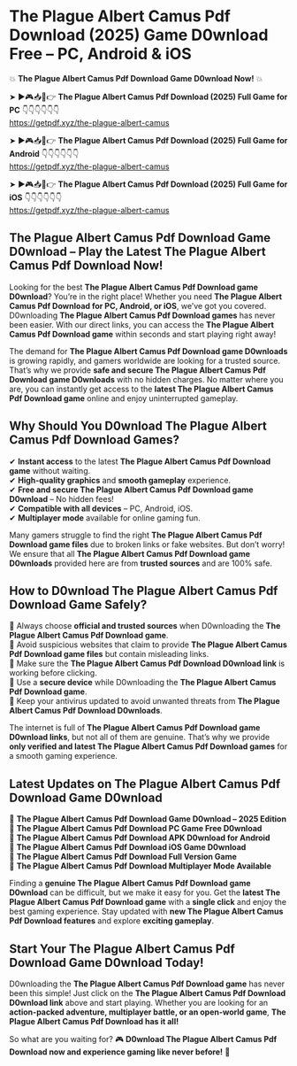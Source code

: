 # The Plague Albert Camus Pdf Download (2025) Game D0wnload Free – PC, Android & iOS

💥 **The Plague Albert Camus Pdf Download Game D0wnload Now!** 💥  

➤ ►🎮📥📱👉 **The Plague Albert Camus Pdf Download (2025) Full Game for PC** 👇👇👇👇👇👇  
https://getpdf.xyz/the-plague-albert-camus  

➤ ►🎮📥📱👉 **The Plague Albert Camus Pdf Download (2025) Full Game for Android** 👇👇👇👇👇👇  
https://getpdf.xyz/the-plague-albert-camus  

➤ ►🎮📥📱👉 **The Plague Albert Camus Pdf Download (2025) Full Game for iOS** 👇👇👇👇👇👇  
https://getpdf.xyz/the-plague-albert-camus  

## The Plague Albert Camus Pdf Download Game D0wnload – Play the Latest The Plague Albert Camus Pdf Download Now!

Looking for the best **The Plague Albert Camus Pdf Download game D0wnload**? You’re in the right place! Whether you need **The Plague Albert Camus Pdf Download for PC, Android, or iOS**, we’ve got you covered. D0wnloading **The Plague Albert Camus Pdf Download games** has never been easier. With our direct links, you can access the **The Plague Albert Camus Pdf Download game** within seconds and start playing right away!  

The demand for **The Plague Albert Camus Pdf Download game D0wnloads** is growing rapidly, and gamers worldwide are looking for a trusted source. That’s why we provide **safe and secure The Plague Albert Camus Pdf Download game D0wnloads** with no hidden charges. No matter where you are, you can instantly get access to the **latest The Plague Albert Camus Pdf Download game** online and enjoy uninterrupted gameplay.  

## **Why Should You D0wnload The Plague Albert Camus Pdf Download Games?**  

✔ **Instant access** to the latest **The Plague Albert Camus Pdf Download game** without waiting.  
✔ **High-quality graphics** and **smooth gameplay** experience.  
✔ **Free and secure The Plague Albert Camus Pdf Download game D0wnload** – No hidden fees!  
✔ **Compatible with all devices** – PC, Android, iOS.  
✔ **Multiplayer mode** available for online gaming fun.  

Many gamers struggle to find the right **The Plague Albert Camus Pdf Download game files** due to broken links or fake websites. But don’t worry! We ensure that all **The Plague Albert Camus Pdf Download game D0wnloads** provided here are from **trusted sources** and are 100% safe.  

## **How to D0wnload The Plague Albert Camus Pdf Download Game Safely?**  

📌 Always choose **official and trusted sources** when D0wnloading the **The Plague Albert Camus Pdf Download game**.  
📌 Avoid suspicious websites that claim to provide **The Plague Albert Camus Pdf Download game files** but contain misleading links.  
📌 Make sure the **The Plague Albert Camus Pdf Download D0wnload link** is working before clicking.  
📌 Use a **secure device** while D0wnloading the **The Plague Albert Camus Pdf Download game**.  
📌 Keep your antivirus updated to avoid unwanted threats from **The Plague Albert Camus Pdf Download D0wnloads**.  

The internet is full of **The Plague Albert Camus Pdf Download game D0wnload links**, but not all of them are genuine. That’s why we provide **only verified and latest The Plague Albert Camus Pdf Download games** for a smooth gaming experience.  

## **Latest Updates on The Plague Albert Camus Pdf Download Game D0wnload**  

🔹 **The Plague Albert Camus Pdf Download Game D0wnload – 2025 Edition**  
🔹 **The Plague Albert Camus Pdf Download PC Game Free D0wnload**  
🔹 **The Plague Albert Camus Pdf Download APK D0wnload for Android**  
🔹 **The Plague Albert Camus Pdf Download iOS Game D0wnload**  
🔹 **The Plague Albert Camus Pdf Download Full Version Game**  
🔹 **The Plague Albert Camus Pdf Download Multiplayer Mode Available**  

Finding a **genuine The Plague Albert Camus Pdf Download game D0wnload** can be difficult, but we make it easy for you. Get the **latest The Plague Albert Camus Pdf Download game** with a **single click** and enjoy the best gaming experience. Stay updated with **new The Plague Albert Camus Pdf Download features** and explore **exciting gameplay**.  

## **Start Your The Plague Albert Camus Pdf Download Game D0wnload Today!**  

D0wnloading the **The Plague Albert Camus Pdf Download game** has never been this simple! Just click on the **The Plague Albert Camus Pdf Download D0wnload link** above and start playing. Whether you are looking for an **action-packed adventure, multiplayer battle, or an open-world game**, **The Plague Albert Camus Pdf Download has it all!**  

So what are you waiting for? 🎮 **D0wnload The Plague Albert Camus Pdf Download now and experience gaming like never before!** 🚀  
